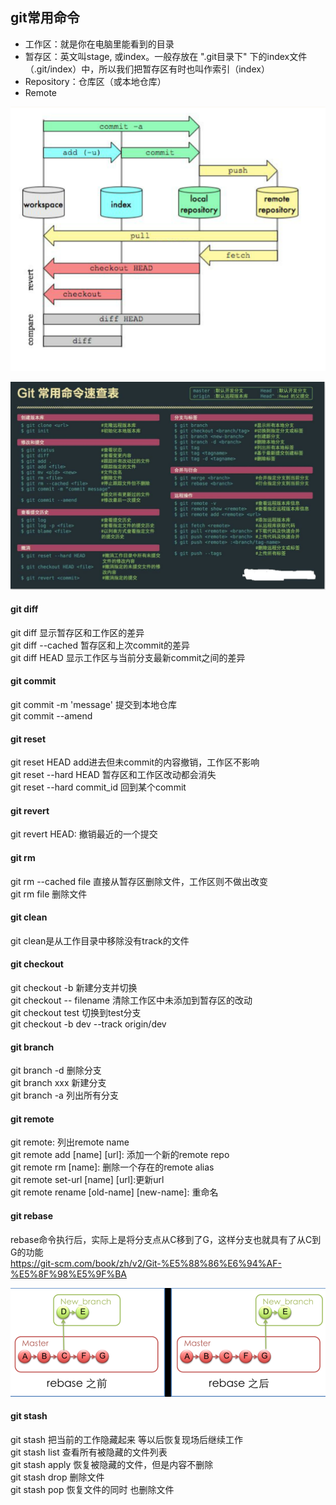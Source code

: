## git常用命令
* 工作区：就是你在电脑里能看到的目录
* 暂存区：英文叫stage, 或index。一般存放在 ".git目录下" 下的index文件（.git/index）中，所以我们把暂存区有时也叫作索引（index）
* Repository：仓库区（或本地仓库）
* Remote

![](assets/799705ed.png)

![](assets/295d96d6.png)

#### git diff  
git diff 显示暂存区和工作区的差异  
git diff --cached 暂存区和上次commit的差异  
git diff HEAD  显示工作区与当前分支最新commit之间的差异  
#### git commit 
git commit -m 'message' 提交到本地仓库  
git commit --amend 
#### git reset
git reset HEAD  add进去但未commit的内容撤销，工作区不影响  
git reset --hard HEAD 暂存区和工作区改动都会消失  
git reset --hard commit_id 回到某个commit
#### git revert
git revert HEAD: 撤销最近的一个提交
#### git rm
git rm --cached file 直接从暂存区删除文件，工作区则不做出改变  
git rm file  删除文件 
#### git clean 
git clean是从工作目录中移除没有track的文件
#### git checkout
git checkout -b 新建分支并切换  
git checkout -- filename 清除工作区中未添加到暂存区的改动   
git checkout test 切换到test分支  
git checkout -b dev --track origin/dev 
#### git branch
git branch -d 删除分支  
git branch xxx 新建分支  
git branch -a 列出所有分支 
#### git remote  
git remote: 列出remote name  
git remote add [name] [url]: 添加一个新的remote repo  
git remote rm [name]: 删除一个存在的remote alias  
git remote set-url [name] [url]:更新url  
git remote rename [old-name] [new-name]: 重命名  
#### git rebase
rebase命令执行后，实际上是将分支点从C移到了G，这样分支也就具有了从C到G的功能  
https://git-scm.com/book/zh/v2/Git-%E5%88%86%E6%94%AF-%E5%8F%98%E5%9F%BA

![](assets/f0b58ec3.png)

#### git stash
git stash 把当前的工作隐藏起来 等以后恢复现场后继续工作  
git stash list 查看所有被隐藏的文件列表  
git stash apply 恢复被隐藏的文件，但是内容不删除  
git stash drop 删除文件  
git stash pop 恢复文件的同时 也删除文件
